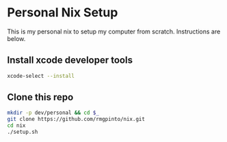 # Personal Nix Setup

This is my personal nix to setup my computer from scratch.
Instructions are below.

## Install xcode developer tools

```bash
xcode-select --install
```

## Clone this repo

```bash
mkdir -p dev/personal && cd $_
git clone https://github.com/rmgpinto/nix.git
cd nix
./setup.sh
```